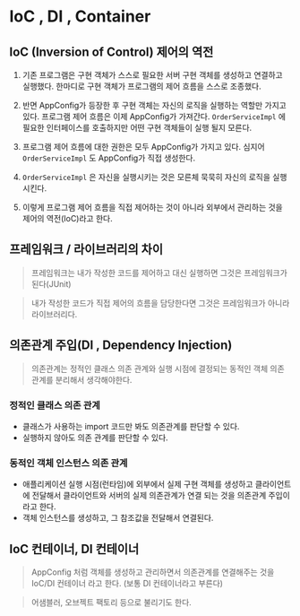 # IoC , DI , Container

## IoC (Inversion of Control) 제어의 역전

1. 기존 프로그램은 구현 객체가 스스로 필요한 서버 구현 객체를 생성하고 연결하고 실행했다. 한마디로 구현 객체가 프로그램의 제어 흐름을 스스로 조종했다.

2. 반면 AppConfig가 등장한 후 구현 객체는 자신의 로직을 실행하는 역할만 가지고있다. 프로그램 제어 흐름은 이제 AppConfig가 가져간다. `OrderServiceImpl` 에 필요한 인터페이스를 호출하지만 어떤 구현 객체들이 실행 될지 모른다.

3. 프로그램 제어 흐름에 대한 권한은 모두 AppConfig가 가지고 있다. 심지어 `OrderServiceImpl` 도 AppConfig가 직접 생성한다.

4. `OrderServiceImpl` 은 자신을 실행시키는 것은 모른체 묵묵히 자신의 로직을 실행시킨다.

5. 이렇게 프로그램 제어 흐름을 직접 제어하는 것이 아니라 외부에서 관리하는 것을 제어의 역전(IoC)라고 한다.

## 프레임워크 / 라이브러리의 차이

> 프레임워크는 내가 작성한 코드를 제어하고 대신 실행하면 그것은 프레임워크가 된다(JUnit)

> 내가 작성한 코드가 직접 제어의 흐름을 담당한다면 그것은 프레임워크가 아니라 라이브러리다.

## 의존관계 주입(DI , Dependency Injection)

> 의존관계는 정적인 클래스 의존 관계와 실행 시점에 결정되는 동적인 객체 의존관계를 분리해서 생각해야한다.

### 정적인 클래스 의존 관계

- 클래스가 사용하는 import 코드만 봐도 의존관계를 판단할 수 있다.
- 실행하지 않아도 의존 관계를 판단할 수 있다.

### 동적인 객체 인스턴스 의존 관계

- 애플리케이션 실행 시점(런타임)에 외부에서 실제 구현 객체를 생성하고 클라이언트에 전달해서 클라이언트와 서버의 실제 의존관계가 연결 되는 것을 의존관계 주입이라고 한다.
- 객체 인스턴스를 생성하고, 그 참조값을 전달해서 연결된다.


## IoC 컨테이너, DI 컨테이너

> AppConfig 처럼 객체를 생성하고 관리하면서 의존관계를 연결해주는 것을 IoC/DI 컨테이너 라고 한다. (보통 DI 컨테이너라고 부른다)

> 어샘블러, 오브젝트 팩토리 등으로 불리기도 한다.